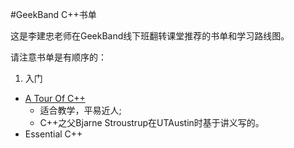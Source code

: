 #GeekBand C++书单

这是李建忠老师在GeekBand线下班翻转课堂推荐的书单和学习路线图。
 
请注意书单是有顺序的：


1. 入门
  * [A Tour Of C++](http://www.amazon.com/Tour-C-Depth-ebook/dp/B00F8CWGOS)
    - 适合教学，平易近人;
    - C++之父Bjarne Stroustrup在UTAustin时基于讲义写的。
  * Essential C++
